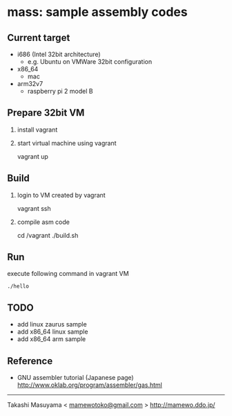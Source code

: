 mass: sample assembly codes
==========================

Current target
--------------

* i686 (Intel 32bit architecture)
    * e.g. Ubuntu on VMWare 32bit configuration
* x86_64
  * mac
* arm32v7
  * raspberry pi 2 model B

Prepare 32bit VM
-----------------
1. install vagrant
2. start virtual machine using vagrant

    vagrant up

Build
--------------

1. login to VM created by vagrant

    vagrant ssh

2. compile asm code

    cd /vagrant
    ./build.sh

Run
--------------

execute following command in vagrant VM

    ./hello

TODO
-------------

- add linux zaurus sample
- add x86_64 linux sample
- add x86_64 arm sample

Reference
-------------
- GNU assembler tutorial (Japanese page)
  <http://www.oklab.org/program/assembler/gas.html>

----
Takashi Masuyama < mamewotoko@gmail.com >
http://mamewo.ddo.jp/
